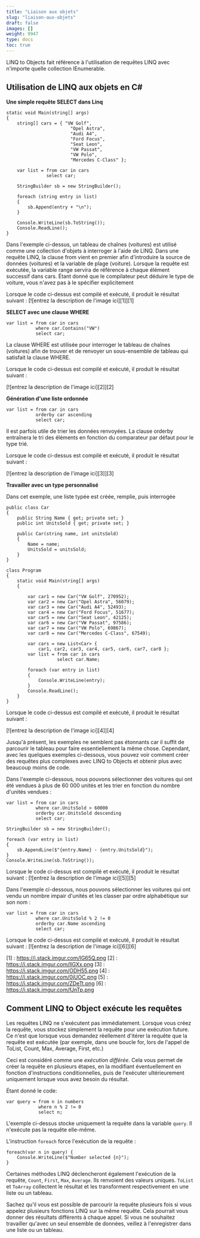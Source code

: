 ```yaml
---
title: "Liaison aux objets"
slug: "liaison-aux-objets"
draft: false
images: []
weight: 9947
type: docs
toc: true
---
```


LINQ to Objects fait référence à l'utilisation de requêtes LINQ avec n'importe quelle collection IEnumerable.

## Utilisation de LINQ aux objets en C#
**Une simple requête SELECT dans Linq**

    static void Main(string[] args)
    {
        string[] cars = { "VW Golf", 
                            "Opel Astra", 
                            "Audi A4", 
                            "Ford Focus", 
                            "Seat Leon", 
                            "VW Passat", 
                            "VW Polo", 
                            "Mercedes C-Class" };

        var list = from car in cars
                   select car;

        StringBuilder sb = new StringBuilder();

        foreach (string entry in list)
        {
            sb.Append(entry + "\n");
        }

        Console.WriteLine(sb.ToString());
        Console.ReadLine();
    }

Dans l'exemple ci-dessus, un tableau de chaînes (voitures) est utilisé comme une collection d'objets à interroger à l'aide de LINQ. Dans une requête LINQ, la clause from vient en premier afin d'introduire la source de données (voitures) et la variable de plage (voiture). Lorsque la requête est exécutée, la variable range servira de référence à chaque élément successif dans cars. Étant donné que le compilateur peut déduire le type de voiture, vous n'avez pas à le spécifier explicitement

Lorsque le code ci-dessus est compilé et exécuté, il produit le résultat suivant :
[![entrez la description de l'image ici][1]][1]

**SELECT avec une clause WHERE**

    var list = from car in cars
               where car.Contains("VW")
               select car;

La clause WHERE est utilisée pour interroger le tableau de chaînes (voitures) afin de trouver et de renvoyer un sous-ensemble de tableau qui satisfait la clause WHERE.

Lorsque le code ci-dessus est compilé et exécuté, il produit le résultat suivant :

[![entrez la description de l'image ici][2]][2]


**Génération d'une liste ordonnée**

    var list = from car in cars
               orderby car ascending 
               select car;

Il est parfois utile de trier les données renvoyées. La clause orderby entraînera le tri des éléments en fonction du comparateur par défaut pour le type trié.

Lorsque le code ci-dessus est compilé et exécuté, il produit le résultat suivant :

[![entrez la description de l'image ici][3]][3]


**Travailler avec un type personnalisé**

Dans cet exemple, une liste typée est créée, remplie, puis interrogée

    public class Car
    {
        public String Name { get; private set; }
        public int UnitsSold { get; private set; }

        public Car(string name, int unitsSold)
        {
            Name = name;
            UnitsSold = unitsSold;
        }
    }

    class Program
    {
        static void Main(string[] args)
        {

            var car1 = new Car("VW Golf", 270952);
            var car2 = new Car("Opel Astra", 56079);
            var car3 = new Car("Audi A4", 52493);
            var car4 = new Car("Ford Focus", 51677);
            var car5 = new Car("Seat Leon", 42125);
            var car6 = new Car("VW Passat", 97586);
            var car7 = new Car("VW Polo", 69867);
            var car8 = new Car("Mercedes C-Class", 67549);

            var cars = new List<Car> { 
                car1, car2, car3, car4, car5, car6, car7, car8 };
            var list = from car in cars
                       select car.Name;

            foreach (var entry in list)
            {
                Console.WriteLine(entry);
            }
            Console.ReadLine();
        }
    }

Lorsque le code ci-dessus est compilé et exécuté, il produit le résultat suivant :

[![entrez la description de l'image ici][4]][4]


Jusqu'à présent, les exemples ne semblent pas étonnants car il suffit de parcourir le tableau pour faire essentiellement la même chose. Cependant, avec les quelques exemples ci-dessous, vous pouvez voir comment créer des requêtes plus complexes avec LINQ to Objects et obtenir plus avec beaucoup moins de code.

Dans l'exemple ci-dessous, nous pouvons sélectionner des voitures qui ont été vendues à plus de 60 000 unités et les trier en fonction du nombre d'unités vendues :

    var list = from car in cars
               where car.UnitsSold > 60000 
               orderby car.UnitsSold descending 
               select car;

    StringBuilder sb = new StringBuilder();

    foreach (var entry in list)
    {
        sb.AppendLine($"{entry.Name} - {entry.UnitsSold}");
    }
    Console.WriteLine(sb.ToString());

Lorsque le code ci-dessus est compilé et exécuté, il produit le résultat suivant :
[![entrez la description de l'image ici][5]][5]


Dans l'exemple ci-dessous, nous pouvons sélectionner les voitures qui ont vendu un nombre impair d'unités et les classer par ordre alphabétique sur son nom :

    var list = from car in cars
               where car.UnitsSold % 2 != 0 
               orderby car.Name ascending 
               select car;

Lorsque le code ci-dessus est compilé et exécuté, il produit le résultat suivant :
[![entrez la description de l'image ici][6]][6]


[1] : https://i.stack.imgur.com/lG65Q.png
[2] : https://i.stack.imgur.com/llGXx.png
[3] : https://i.stack.imgur.com/ODH55.png
[4] : https://i.stack.imgur.com/0jUOC.png
[5] : https://i.stack.imgur.com/ZDeTt.png
[6] : https://i.stack.imgur.com/fJnTp.png

## Comment LINQ to Object exécute les requêtes
Les requêtes LINQ ne s'exécutent pas immédiatement. Lorsque vous créez la requête, vous stockez simplement la requête pour une exécution future. Ce n'est que lorsque vous demandez réellement d'itérer la requête que la requête est exécutée (par exemple, dans une boucle for, lors de l'appel de ToList, Count, Max, Average, First, etc.)

Ceci est considéré comme une *exécution différée*. Cela vous permet de créer la requête en plusieurs étapes, en la modifiant éventuellement en fonction d'instructions conditionnelles, puis de l'exécuter ultérieurement uniquement lorsque vous avez besoin du résultat.

Étant donné le code:

    var query = from n in numbers 
                where n % 2 != 0
                select n;

L'exemple ci-dessus stocke uniquement la requête dans la variable `query`. Il n'exécute pas la requête elle-même.

L'instruction `foreach` force l'exécution de la requête :

    foreach(var n in query) {
        Console.WriteLine($"Number selected {n}");
    }

Certaines méthodes LINQ déclencheront également l'exécution de la requête, `Count`, `First`, `Max`, `Average`. Ils renvoient des valeurs uniques. `ToList` et `ToArray` collectent le résultat et les transforment respectivement en une liste ou un tableau.

Sachez qu'il vous est possible de parcourir la requête plusieurs fois si vous appelez plusieurs fonctions LINQ sur la même requête. Cela pourrait vous donner des résultats différents à chaque appel. Si vous ne souhaitez travailler qu'avec un seul ensemble de données, veillez à l'enregistrer dans une liste ou un tableau.



